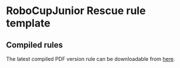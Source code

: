 # RoboCupJunior Rescue rule template

## Compiled rules
The latest compiled PDF version rule can be downloadable from [here](https://gitlab.com/kaijunge/robocuprescue-rule-template/-/jobs/artifacts/master/file/rule.pdf?job=pdf).
